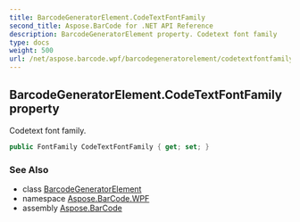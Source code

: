 ```yaml
---
title: BarcodeGeneratorElement.CodeTextFontFamily
second_title: Aspose.BarCode for .NET API Reference
description: BarcodeGeneratorElement property. Codetext font family
type: docs
weight: 500
url: /net/aspose.barcode.wpf/barcodegeneratorelement/codetextfontfamily/
---
```

## BarcodeGeneratorElement.CodeTextFontFamily property

Codetext font family.

```csharp
public FontFamily CodeTextFontFamily { get; set; }
```

### See Also

* class [BarcodeGeneratorElement](../)
* namespace [Aspose.BarCode.WPF](../../barcodegeneratorelement/)
* assembly [Aspose.BarCode](../../../)


